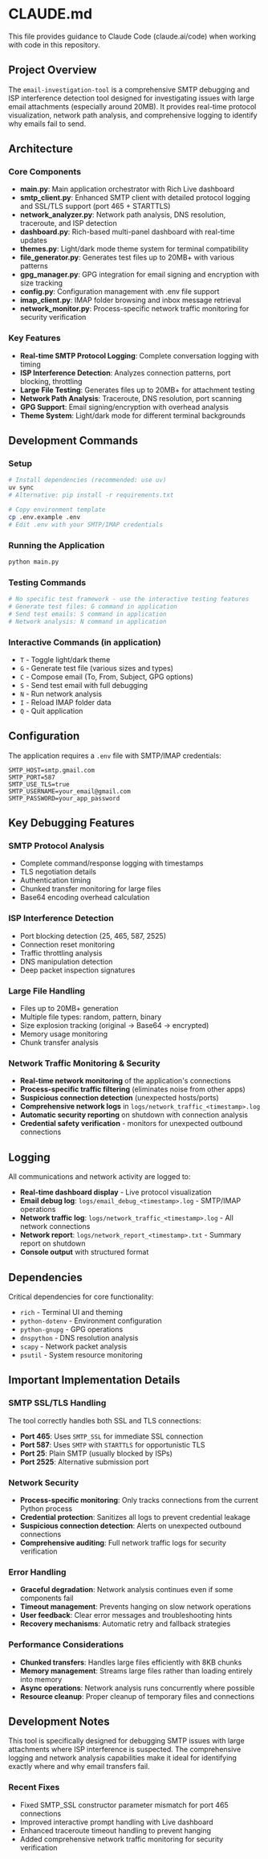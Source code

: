 # CLAUDE.md

This file provides guidance to Claude Code (claude.ai/code) when working with code in this repository.

## Project Overview

The `email-investigation-tool` is a comprehensive SMTP debugging and ISP interference detection tool designed for investigating issues with large email attachments (especially around 20MB). It provides real-time protocol visualization, network path analysis, and comprehensive logging to identify why emails fail to send.

## Architecture

### Core Components
- **main.py**: Main application orchestrator with Rich Live dashboard
- **smtp_client.py**: Enhanced SMTP client with detailed protocol logging and SSL/TLS support (port 465 + STARTTLS)
- **network_analyzer.py**: Network path analysis, DNS resolution, traceroute, and ISP detection
- **dashboard.py**: Rich-based multi-panel dashboard with real-time updates
- **themes.py**: Light/dark mode theme system for terminal compatibility
- **file_generator.py**: Generates test files up to 20MB+ with various patterns
- **gpg_manager.py**: GPG integration for email signing and encryption with size tracking
- **config.py**: Configuration management with .env file support
- **imap_client.py**: IMAP folder browsing and inbox message retrieval
- **network_monitor.py**: Process-specific network traffic monitoring for security verification

### Key Features
- **Real-time SMTP Protocol Logging**: Complete conversation logging with timing
- **ISP Interference Detection**: Analyzes connection patterns, port blocking, throttling
- **Large File Testing**: Generates files up to 20MB+ for attachment testing
- **Network Path Analysis**: Traceroute, DNS resolution, port scanning
- **GPG Support**: Email signing/encryption with overhead analysis
- **Theme System**: Light/dark mode for different terminal backgrounds

## Development Commands

### Setup
```bash
# Install dependencies (recommended: use uv)
uv sync
# Alternative: pip install -r requirements.txt

# Copy environment template
cp .env.example .env
# Edit .env with your SMTP/IMAP credentials
```

### Running the Application
```bash
python main.py
```

### Testing Commands
```bash
# No specific test framework - use the interactive testing features
# Generate test files: G command in application
# Send test emails: S command in application
# Network analysis: N command in application
```

### Interactive Commands (in application)
- `T` - Toggle light/dark theme
- `G` - Generate test file (various sizes and types)
- `C` - Compose email (To, From, Subject, GPG options)
- `S` - Send test email with full debugging
- `N` - Run network analysis
- `I` - Reload IMAP folder data
- `Q` - Quit application

## Configuration

The application requires a `.env` file with SMTP/IMAP credentials:
```env
SMTP_HOST=smtp.gmail.com
SMTP_PORT=587
SMTP_USE_TLS=true
SMTP_USERNAME=your_email@gmail.com
SMTP_PASSWORD=your_app_password
```

## Key Debugging Features

### SMTP Protocol Analysis
- Complete command/response logging with timestamps
- TLS negotiation details
- Authentication timing
- Chunked transfer monitoring for large files
- Base64 encoding overhead calculation

### ISP Interference Detection
- Port blocking detection (25, 465, 587, 2525)
- Connection reset monitoring
- Traffic throttling analysis
- DNS manipulation detection
- Deep packet inspection signatures

### Large File Handling
- Files up to 20MB+ generation
- Multiple file types: random, pattern, binary
- Size explosion tracking (original → Base64 → encrypted)
- Memory usage monitoring
- Chunk transfer analysis

### Network Traffic Monitoring & Security
- **Real-time network monitoring** of the application's connections
- **Process-specific traffic filtering** (eliminates noise from other apps)
- **Suspicious connection detection** (unexpected hosts/ports)
- **Comprehensive network logs** in `logs/network_traffic_<timestamp>.log`
- **Automatic security reporting** on shutdown with connection analysis
- **Credential safety verification** - monitors for unexpected outbound connections

## Logging

All communications and network activity are logged to:
- **Real-time dashboard display** - Live protocol visualization
- **Email debug log**: `logs/email_debug_<timestamp>.log` - SMTP/IMAP operations
- **Network traffic log**: `logs/network_traffic_<timestamp>.log` - All network connections
- **Network report**: `logs/network_report_<timestamp>.txt` - Summary report on shutdown
- **Console output** with structured format

## Dependencies

Critical dependencies for core functionality:
- `rich` - Terminal UI and theming
- `python-dotenv` - Environment configuration
- `python-gnupg` - GPG operations
- `dnspython` - DNS resolution analysis
- `scapy` - Network packet analysis
- `psutil` - System resource monitoring

## Important Implementation Details

### SMTP SSL/TLS Handling
The tool correctly handles both SSL and TLS connections:
- **Port 465**: Uses `SMTP_SSL` for immediate SSL connection
- **Port 587**: Uses `SMTP` with `STARTTLS` for opportunistic TLS
- **Port 25**: Plain SMTP (usually blocked by ISPs)
- **Port 2525**: Alternative submission port

### Network Security
- **Process-specific monitoring**: Only tracks connections from the current Python process
- **Credential protection**: Sanitizes all logs to prevent credential leakage
- **Suspicious connection detection**: Alerts on unexpected outbound connections
- **Comprehensive auditing**: Full network traffic logs for security verification

### Error Handling
- **Graceful degradation**: Network analysis continues even if some components fail
- **Timeout management**: Prevents hanging on slow network operations
- **User feedback**: Clear error messages and troubleshooting hints
- **Recovery mechanisms**: Automatic retry and fallback strategies

### Performance Considerations
- **Chunked transfers**: Handles large files efficiently with 8KB chunks
- **Memory management**: Streams large files rather than loading entirely into memory
- **Async operations**: Network analysis runs concurrently where possible
- **Resource cleanup**: Proper cleanup of temporary files and connections

## Development Notes

This tool is specifically designed for debugging SMTP issues with large attachments where ISP interference is suspected. The comprehensive logging and network analysis capabilities make it ideal for identifying exactly where and why email transfers fail.

### Recent Fixes
- Fixed SMTP_SSL constructor parameter mismatch for port 465 connections
- Improved interactive prompt handling with Live dashboard
- Enhanced traceroute timeout handling to prevent hanging
- Added comprehensive network traffic monitoring for security verification